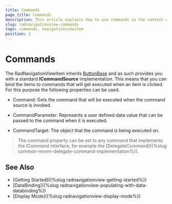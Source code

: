 ```yaml
---
title: Commands
page_title: Commands
description: This article explains how to use commands in the context of the RadNavigationViewItems.
slug: radnavigationview-commands
tags: commands, navigationviewitem
position: 3
---
```


# Commands

The RadNavigationViewItem inherits [ButtonBase](https://docs.microsoft.com/en-us/dotnet/api/system.windows.controls.primitives.buttonbase?view=netframework-4.7.2) and as such provides you with a standard __ICommandSource__ implementation. This means that you can bind the items to commands that will get executed when an item is clicked. For this purpose the following properties can be used.

* Command: Gets the command that will be executed when the command source is invoked.

* CommandParameter: Represents a user defined data value that can be passed to the command when it is executed.

* CommandTarget: The object that the command is being executed on.

>The command property can be set to any command that implements the ICommand interface, for example the [DelegateCommand]({%slug common-mvvm-delegate-command-implementation%}).

## See Also

* [Getting Started]({%slug radnavigationview-getting-started%})
* [DataBinding]({%slug radnavigationview-populating-with-data-databinding%})
* [Display Mode]({%slug radnavigationview-display-mode%})